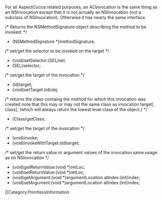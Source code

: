 

For all AspectCocoa related purposes, an ACInvocation is the same thing as an NSInvocation except that it is not actually an NSInvocation (not a subclass of NSInvocation).  Otherwise it has nearly the same interface.

    

 /*
     Returns the NSMethodSignature object describing the method to be invoked.
 */
 - (NSMethodSignature *)methodSignature;
 
 /*
     set/get the selector to be invoked on the target
 */
 - (void)setSelector:(SEL)sel;
 - (SEL)selector;
 
 /*
     set/get the target of the invocation
 */
 - (id)target;
 - (void)setTarget:(id)obj;
 
 /*
     returns the class containg the method for which this invocation was created
     note that this may or may not the same class as invocation target] class];
     (which will always return the lowest level class of the object.)
 */
 - (Class)getClass;
 
 /*
     set/get the target of the invocation
 */
 - (void)invoke;
 - (void)invokeWithTarget:(id)target;
 
 /*
     set/get the return value or argument values of the invocation
     same usage as on NSInvocation
 */
 - (void)getReturnValue:(void *)retLoc;
 - (void)setReturnValue:(void *)retLoc;
 - (void)getArgument:(void *)argumentLocation atIndex:(int)index;
 - (void)setArgument:(void *)argumentLocation atIndex:(int)index;
 




[[Category:PointlessInformation
